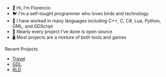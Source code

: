 - 👋 Hi, I’m Florencio
- 🐦 I'm a self-tought programmer who loves birds and technology
- 🔧 I have worked in many languages including C++, C, C#, Lua, Python, GML, and GDScript
- 💾 Nearly every project I've done is open source
- 🖥️ Most projects are a mixture of both tools and games

Recent Projects
- [Travel](https://github.com/razzie-dev/travel)
- [GDL](https://florencio-o.github.io/gdl/)
- [RLD](https://github.com/florencio-o/RLD)
